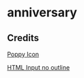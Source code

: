 # anniversary

## Credits

[Poppy Icon](https://icons8.com/icon/UJQXKHD3IfgG/poppy)

[HTML Input no outline](https://stackoverflow.com/a/3397158)